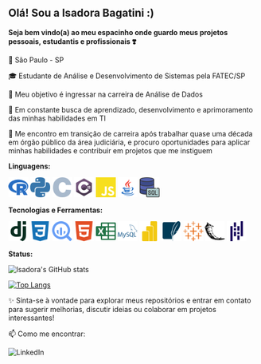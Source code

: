 ## Olá! Sou a Isadora Bagatini :) ###
**Seja bem vindo(a) ao meu espacinho onde guardo meus projetos pessoais, estudantis e profissionais ❣️**

📌 São Paulo - SP

🎓 Estudante de Análise e Desenvolvimento de Sistemas pela FATEC/SP

🎯 Meu objetivo é ingressar na carreira de Análise de Dados

🌱 Em constante busca de aprendizado, desenvolvimento e aprimoramento das minhas habilidades em TI

💼 Me encontro em transição de carreira após trabalhar quase uma década em órgão público da área judiciária, e procuro oportunidades para aplicar minhas habilidades e contribuir em projetos que me instiguem

**Linguagens:**

<img alt="r_icon" src="https://github.com/IsahBag/IsahBag/blob/main/images/r-color.svg" width="40px"> <img alt="python_icon" src="https://github.com/IsahBag/IsahBag/blob/main/images/python-color.svg" width="40px"> <img alt="C_icon" src="https://github.com/IsahBag/IsahBag/blob/main/images/c-color.svg" width="40px"> <img alt="Csharp_icon" src="https://github.com/IsahBag/IsahBag/blob/main/images/csharp-color2.svg" width="40px"> <img alt="js_icon" src="https://github.com/IsahBag/IsahBag/blob/main/images/javascript-color.svg" width="40px">  <img alt="java_icon" src="https://github.com/IsahBag/IsahBag/blob/main/images/java-color.svg" width="40px"> <img alt="sql_icon" src="https://github.com/IsahBag/IsahBag/blob/main/images/sql-color.png" width="40px">

**Tecnologias e Ferramentas:**

<img alt="django_icon" src="https://github.com/IsahBag/IsahBag/blob/main/images/django-color.svg" width="40px"> <img alt="css3_icon" src="https://github.com/IsahBag/IsahBag/blob/main/images/css3-color.svg" width="40px"> <img alt="bigquery_icon" src="https://github.com/IsahBag/IsahBag/blob/main/images/googlebigquery-color.svg" width="40px"> <img alt="html5_icon" src="https://github.com/IsahBag/IsahBag/blob/main/images/html5-color.svg" width="40px">  <img alt="msexcel_icon" src="https://github.com/IsahBag/IsahBag/blob/main/images/microsoftexcel-color.svg" width="40px"> <img alt="mysql_icon" src="https://github.com/IsahBag/IsahBag/blob/main/images/mysql-color.svg" width="40px"> <img alt="powerbi_icon" src="https://github.com/IsahBag/IsahBag/blob/main/images/powerbi-color.svg" width="40px"> <img alt="sqlite_icon" src="https://github.com/IsahBag/IsahBag/blob/main/images/sqlite-color.svg" width="40px"> <img alt="tableau_icon" src="https://github.com/IsahBag/IsahBag/blob/main/images/tableau-color.svg" width="40px"> <img alt="flask_icon" src="https://github.com/IsahBag/IsahBag/blob/main/images/flask-color.svg" width="40px"> <img alt="pandas_icon" src="https://github.com/IsahBag/IsahBag/blob/main/images/pandas-color.svg" width="40px"> 

**Status:**

![Isadora's GitHub stats](https://github-readme-stats.vercel.app/api?username=IsahBag&show_icons=true&theme=radical)

[![Top Langs](https://github-readme-stats.vercel.app/api/top-langs/?username=IsahBag&layout=compact&theme=radical)](https://github.com/IsahBag/github-readme-stats)

✨ Sinta-se à vontade para explorar meus repositórios e entrar em contato para sugerir melhorias, discutir ideias ou colaborar em projetos interessantes!

📫 Como me encontrar:

![LinkedIn](https://img.shields.io/badge/LinkedIn%20-%20steelblue?style=flat&link=www.linkedin.com%2Fin%2Fisadora-bagatini)

<!---
IsahBag/IsahBag is a ✨ special ✨ repository because its `README.md` (this file) appears on your GitHub profile.
You can click the Preview link to take a look at your changes.
--->
